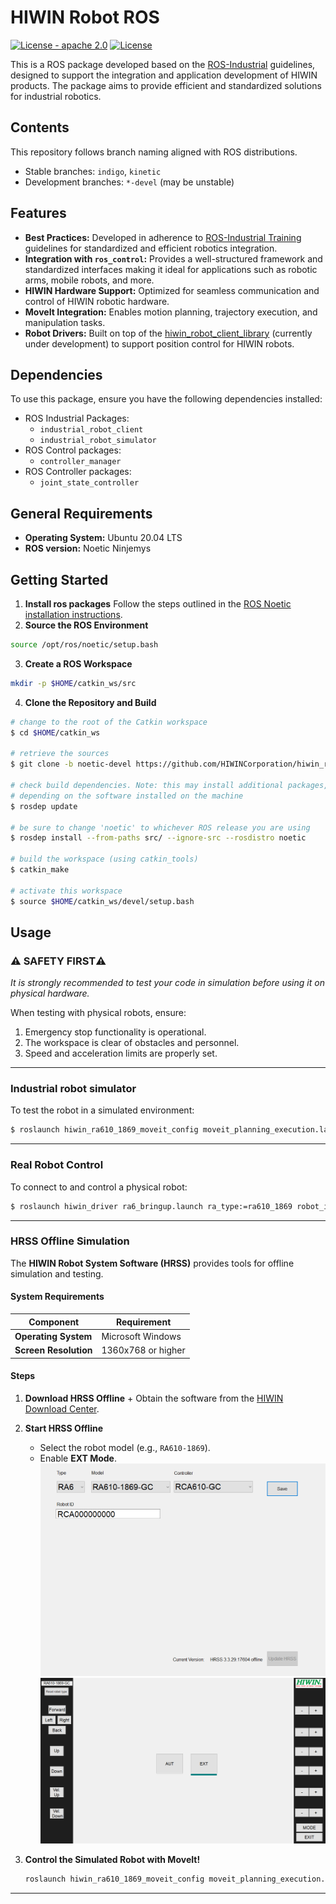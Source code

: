 # HIWIN Robot ROS

[![License - apache 2.0](https://img.shields.io/:license-Apache%202.0-yellowgreen.svg)](https://opensource.org/licenses/Apache-2.0)
[![License](https://img.shields.io/badge/License-BSD%203--Clause-blue.svg)](https://opensource.org/licenses/BSD-3-Clause)

This is a ROS package developed based on the [ROS-Industrial](http://wiki.ros.org/Industrial) guidelines, designed to support the integration and application development of HIWIN products. The package aims to provide efficient and standardized solutions for industrial robotics.

## Contents
This repository follows branch naming aligned with ROS distributions.
- Stable branches: `indigo`, `kinetic`
- Development branches: `*-devel` (may be unstable)

## Features
- **Best Practices:** Developed in adherence to [ROS-Industrial Training](https://wiki.ros.org/Industrial/Tutorials) guidelines for standardized and efficient robotics integration.
- **Integration with `ros_control`:** Provides a well-structured framework and standardized interfaces making it ideal for applications such as robotic arms, mobile robots, and more.
- **HIWIN Hardware Support:** Optimized for seamless communication and control of HIWIN robotic hardware.
- **MoveIt Integration:** Enables motion planning, trajectory execution, and manipulation tasks.
- **Robot Drivers:** Built on top of the [hiwin_robot_client_library](https://github.com/HIWINCorporation/hiwin_robot_client_library) (currently under development) to support position control for HIWIN robots.

## Dependencies 
To use this package, ensure you have the following dependencies installed:
- ROS Industrial Packages:
  - `industrial_robot_client`
  - `industrial_robot_simulator`
- ROS Control packages:
  - `controller_manager`
- ROS Controller packages:
  - `joint_state_controller`

## General Requirements
- **Operating System:** Ubuntu 20.04 LTS
- **ROS version:** Noetic Ninjemys

## Getting Started
1. **Install ros packages**
Follow the steps outlined in the [ROS Noetic installation instructions](https://wiki.ros.org/noetic/Installation).
2. **Source the ROS Environment**
```bash
source /opt/ros/noetic/setup.bash
```
3. **Create a ROS Workspace**
```bash
mkdir -p $HOME/catkin_ws/src
```
4. **Clone the Repository and Build**
```bash
# change to the root of the Catkin workspace
$ cd $HOME/catkin_ws

# retrieve the sources
$ git clone -b noetic-devel https://github.com/HIWINCorporation/hiwin_ros.git src/

# check build dependencies. Note: this may install additional packages,
# depending on the software installed on the machine
$ rosdep update

# be sure to change 'noetic' to whichever ROS release you are using
$ rosdep install --from-paths src/ --ignore-src --rosdistro noetic

# build the workspace (using catkin_tools)
$ catkin_make

# activate this workspace
$ source $HOME/catkin_ws/devel/setup.bash
```

## Usage
### :warning: **SAFETY FIRST**:warning:
*It is strongly recommended to test your code in simulation before using it on physical hardware.*

When testing with physical robots, ensure:
1. Emergency stop functionality is operational.
2. The workspace is clear of obstacles and personnel.
3. Speed and acceleration limits are properly set.

---

### Industrial robot simulator
To test the robot in a simulated environment:
```bash
$ roslaunch hiwin_ra610_1869_moveit_config moveit_planning_execution.launch sim:=true
```

---

### Real Robot Control
To connect to and control a physical robot:
```bash
$ roslaunch hiwin_driver ra6_bringup.launch ra_type:=ra610_1869 robot_ip:=<robot ip>
```

---

### HRSS Offline Simulation
The **HIWIN Robot System Software (HRSS)** provides tools for offline simulation and testing.

#### System Requirements
| **Component**        | **Requirement**          |
|-----------------------|--------------------------|
| **Operating System**  | Microsoft Windows        |
| **Screen Resolution** | 1360x768 or higher       |

#### Steps
1. **Download HRSS Offline**  +
   Obtain the software from the [HIWIN Download Center](https://www.hiwinsupport.com/download_center.aspx?pid=MAR).

2. **Start HRSS Offline**  
   - Select the robot model (e.g., `RA610-1869`).
   - Enable **EXT Mode**.
     ![HRSS Start](doc/images/hrss_offline_start.png)
     ![Remote Mode](doc/images/remote_mode.png)

3. **Control the Simulated Robot with MoveIt!**  
   ```bash
   roslaunch hiwin_ra610_1869_moveit_config moveit_planning_execution.launch sim:=false robot_ip:=<workstation ip>
   ```

---
